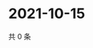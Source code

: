 # 2021-10-15

共 0 条

<!-- BEGIN WEIBO -->
<!-- 最后更新时间 Fri Oct 15 2021 06:11:59 GMT+0800 (China Standard Time) -->

<!-- END WEIBO -->
